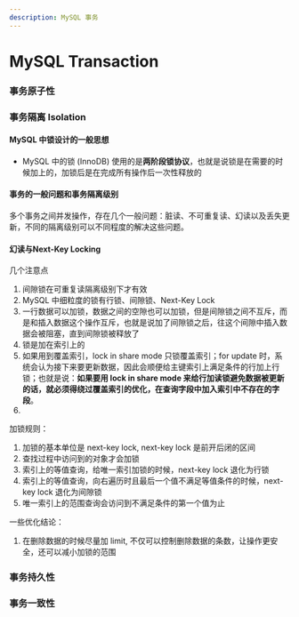 ```yaml
---
description: MySQL 事务
---
```


# MySQL Transaction

### 事务原子性

### 事务隔离 Isolation

#### MySQL 中锁设计的一般思想

* MySQL 中的锁 \(InnoDB\) 使用的是**两阶段锁协议**，也就是说锁是在需要的时候加上的，加锁后是在完成所有操作后一次性释放的

#### 事务的一般问题和事务隔离级别

多个事务之间并发操作，存在几个一般问题：脏读、不可重复读、幻读以及丢失更新，不同的隔离级别可以不同程度的解决这些问题。

#### 幻读与Next-Key Locking

几个注意点

1. 间隙锁在可重复读隔离级别下才有效
2. MySQL 中细粒度的锁有行锁、间隙锁、Next-Key Lock
3. 一行数据可以加锁，数据之间的空隙也可以加锁，但是间隙锁之间不互斥，而是和插入数据这个操作互斥，也就是说加了间隙锁之后，往这个间隙中插入数据会被阻塞，直到间隙锁被释放了
4. 锁是加在索引上的
5. 如果用到覆盖索引，lock in share mode 只锁覆盖索引；for update 时，系统会认为接下来要更新数据，因此会顺便给主键索引上满足条件的行加上行锁；也就是说：**如果要用 lock in share mode 来给行加读锁避免数据被更新的话，就必须得绕过覆盖索引的优化，在查询字段中加入索引中不存在的字段**。
6. 
加锁规则：

1. 加锁的基本单位是 next-key lock, next-key lock 是前开后闭的区间
2. 查找过程中访问到的对象才会加锁
3. 索引上的等值查询，给唯一索引加锁的时候，next-key lock 退化为行锁
4. 索引上的等值查询，向右遍历时且最后一个值不满足等值条件的时候，next-key lock 退化为间隙锁
5. 唯一索引上的范围查询会访问到不满足条件的第一个值为止

一些优化结论：

1. 在删除数据的时候尽量加 limit, 不仅可以控制删除数据的条数，让操作更安全，还可以减小加锁的范围

### 事务持久性

### 事务一致性

